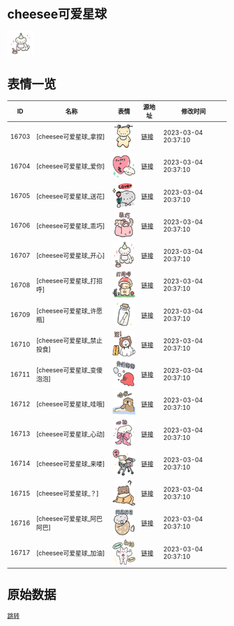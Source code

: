 # cheesee可爱星球

<img src="./cover.png" height="60" alt="cover" />

# 表情一览

|ID|名称|表情|源地址|修改时间|
|----|----|----|----|----|
|16703|[cheesee可爱星球_拿捏]|<img src="./pic/016703_%5Bcheesee可爱星球_拿捏%5D.png" height="60" alt="拿捏"/>|[链接](https://i0.hdslb.com/bfs/garb/dddf81461d9a0a0875d88e7685666ab49782eb23.png)|2023-03-04 20:37:10|
|16704|[cheesee可爱星球_爱你]|<img src="./pic/016704_%5Bcheesee可爱星球_爱你%5D.png" height="60" alt="爱你"/>|[链接](https://i0.hdslb.com/bfs/garb/f2a787cf7d87443d2ddc9d0878b7ffadfe0d09b6.png)|2023-03-04 20:37:10|
|16705|[cheesee可爱星球_送花]|<img src="./pic/016705_%5Bcheesee可爱星球_送花%5D.png" height="60" alt="送花"/>|[链接](https://i0.hdslb.com/bfs/garb/0bd15abda9e9e23b426dc6938880e9593dee3dac.png)|2023-03-04 20:37:10|
|16706|[cheesee可爱星球_乖巧]|<img src="./pic/016706_%5Bcheesee可爱星球_乖巧%5D.png" height="60" alt="乖巧"/>|[链接](https://i0.hdslb.com/bfs/garb/836dc598a5c59f1fa6a269183f97f79a8bdf4355.png)|2023-03-04 20:37:10|
|16707|[cheesee可爱星球_开心]|<img src="./pic/016707_%5Bcheesee可爱星球_开心%5D.png" height="60" alt="开心"/>|[链接](https://i0.hdslb.com/bfs/garb/f1f5e9f1e583ad9746bd728d2641ecb98ac25a9f.png)|2023-03-04 20:37:10|
|16708|[cheesee可爱星球_打招呼]|<img src="./pic/016708_%5Bcheesee可爱星球_打招呼%5D.png" height="60" alt="打招呼"/>|[链接](https://i0.hdslb.com/bfs/garb/8d8f6d75ad11ccfdf16f69e6801321cab867d40f.png)|2023-03-04 20:37:10|
|16709|[cheesee可爱星球_许愿瓶]|<img src="./pic/016709_%5Bcheesee可爱星球_许愿瓶%5D.png" height="60" alt="许愿瓶"/>|[链接](https://i0.hdslb.com/bfs/garb/72c3e74768b642bdb98943e1fef5d43ca82d1495.png)|2023-03-04 20:37:10|
|16710|[cheesee可爱星球_禁止投食]|<img src="./pic/016710_%5Bcheesee可爱星球_禁止投食%5D.png" height="60" alt="禁止投食"/>|[链接](https://i0.hdslb.com/bfs/garb/79cd6804d68527cdf4c2749a9590fe190b3c1ada.png)|2023-03-04 20:37:10|
|16711|[cheesee可爱星球_变傻泡泡]|<img src="./pic/016711_%5Bcheesee可爱星球_变傻泡泡%5D.png" height="60" alt="变傻泡泡"/>|[链接](https://i0.hdslb.com/bfs/garb/98d46792c0af7e75bf033b4191f07f6b0858daf4.png)|2023-03-04 20:37:10|
|16712|[cheesee可爱星球_哇哦]|<img src="./pic/016712_%5Bcheesee可爱星球_哇哦%5D.png" height="60" alt="哇哦"/>|[链接](https://i0.hdslb.com/bfs/garb/ee019a75e9c7e73bcfbe80b10abcffb3d55caca7.png)|2023-03-04 20:37:10|
|16713|[cheesee可爱星球_心动]|<img src="./pic/016713_%5Bcheesee可爱星球_心动%5D.png" height="60" alt="心动"/>|[链接](https://i0.hdslb.com/bfs/garb/559ca8bcc75869a6f969a2096bf9886f9ca01519.png)|2023-03-04 20:37:10|
|16714|[cheesee可爱星球_来喽]|<img src="./pic/016714_%5Bcheesee可爱星球_来喽%5D.png" height="60" alt="来喽"/>|[链接](https://i0.hdslb.com/bfs/garb/587327bfd6476929a219d971e5e4cbf822606b87.png)|2023-03-04 20:37:10|
|16715|[cheesee可爱星球_？]|<img src="./pic/016715_%5Bcheesee可爱星球_？%5D.png" height="60" alt="？"/>|[链接](https://i0.hdslb.com/bfs/garb/7684bb6d686b38f00b76817edd95ed5a39df6087.png)|2023-03-04 20:37:10|
|16716|[cheesee可爱星球_阿巴阿巴]|<img src="./pic/016716_%5Bcheesee可爱星球_阿巴阿巴%5D.png" height="60" alt="阿巴阿巴"/>|[链接](https://i0.hdslb.com/bfs/garb/89d168d4a6633a9e6535338da14cc7a84be818e4.png)|2023-03-04 20:37:10|
|16717|[cheesee可爱星球_加油]|<img src="./pic/016717_%5Bcheesee可爱星球_加油%5D.png" height="60" alt="加油"/>|[链接](https://i0.hdslb.com/bfs/garb/77d4502810d5cf68951b9c257d1b3bf04cf34d10.png)|2023-03-04 20:37:10|

# 原始数据

[跳转](./raw.json)

